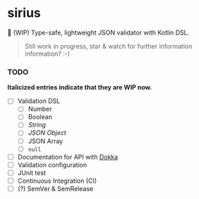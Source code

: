 # sirius

:construction: (WIP) Type-safe, lightweight JSON validator with Kotlin DSL.

> Still work in progress, star & watch for further information information? :-)

### TODO

**Italicized entries indicate that they are WIP now.**

 - [ ] Validation DSL
   - [ ] Number
   - [ ] Boolean
   - [ ] *String*
   - [ ] *JSON Object*
   - [ ] JSON Array
   - [ ] `null`
 - [ ] Documentation for API with [Dokka](https://github.com/Kotlin/dokka)
 - [ ] Validation configuration
 - [ ] JUnit test
 - [ ] Continuous Integration (CI)
 - [ ] (?) SemVer & SemRelease